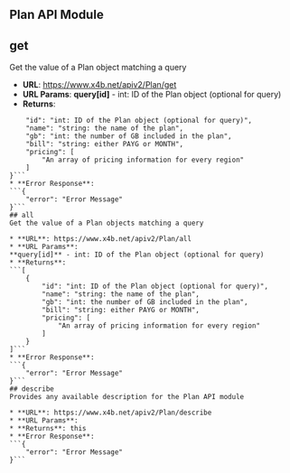 Plan API Module
---

## get
Get the value of a Plan object matching a query

* **URL**: https://www.x4b.net/apiv2/Plan/get
* **URL Params**: 
**query[id]** - int: ID of the Plan object (optional for query)
* **Returns**: 
```{
    "id": "int: ID of the Plan object (optional for query)",
    "name": "string: the name of the plan",
    "gb": "int: the number of GB included in the plan",
    "bill": "string: either PAYG or MONTH",
    "pricing": [
        "An array of pricing information for every region"
    ]
}```
* **Error Response**: 
```{
    "error": "Error Message"
}```
## all
Get the value of a Plan objects matching a query

* **URL**: https://www.x4b.net/apiv2/Plan/all
* **URL Params**: 
**query[id]** - int: ID of the Plan object (optional for query)
* **Returns**: 
```[
    {
        "id": "int: ID of the Plan object (optional for query)",
        "name": "string: the name of the plan",
        "gb": "int: the number of GB included in the plan",
        "bill": "string: either PAYG or MONTH",
        "pricing": [
            "An array of pricing information for every region"
        ]
    }
]```
* **Error Response**: 
```{
    "error": "Error Message"
}```
## describe
Provides any available description for the Plan API module

* **URL**: https://www.x4b.net/apiv2/Plan/describe
* **URL Params**: 
* **Returns**: this
* **Error Response**: 
```{
    "error": "Error Message"
}```
